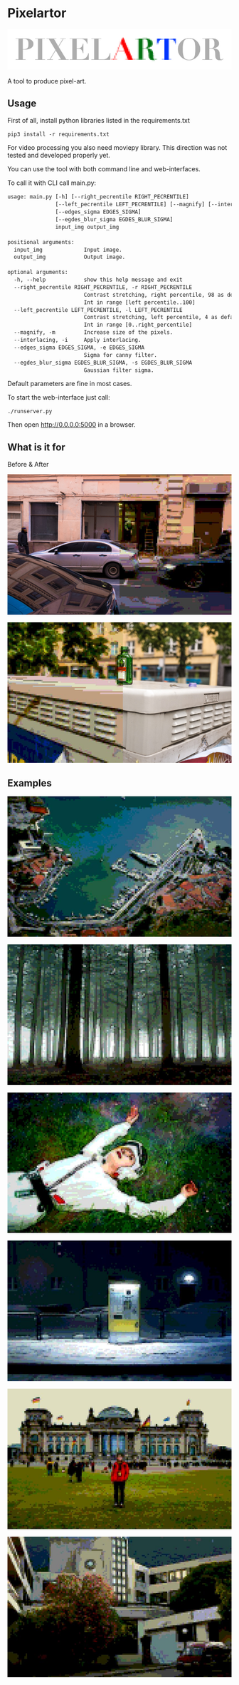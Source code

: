# Pixelartor

![alt text](static/logo.JPEG  "Gallery 1")

A tool to produce pixel-art.

## Usage

First of all, install python libraries listed in the requirements.txt

```shell
pip3 install -r requirements.txt
```

For video processing you also need moviepy library.
This direction was not tested and developed properly yet.

You can use the tool with both command line and web-interfaces.

To call it with CLI call main.py:

```txt
usage: main.py [-h] [--right_pecrentile RIGHT_PECRENTILE]
               [--left_pecrentile LEFT_PECRENTILE] [--magnify] [--interlacing]
               [--edges_sigma EDGES_SIGMA]
               [--egdes_blur_sigma EGDES_BLUR_SIGMA]
               input_img output_img

positional arguments:
  input_img             Input image.
  output_img            Output image.

optional arguments:
  -h, --help            show this help message and exit
  --right_pecrentile RIGHT_PECRENTILE, -r RIGHT_PECRENTILE
                        Contrast stretching, right percentile, 98 as default.
                        Int in range [left percentile..100]
  --left_pecrentile LEFT_PECRENTILE, -l LEFT_PECRENTILE
                        Contrast stretching, left percentile, 4 as default.
                        Int in range [0..right_percentile]
  --magnify, -m         Increase size of the pixels.
  --interlacing, -i     Apply interlacing.
  --edges_sigma EDGES_SIGMA, -e EDGES_SIGMA
                        Sigma for canny filter.
  --egdes_blur_sigma EGDES_BLUR_SIGMA, -s EGDES_BLUR_SIGMA
                        Gaussian filter sigma.
```

Default parameters are fine in most cases.

To start the web-interface just call:

```shell
./runserver.py
```

Then open <http://0.0.0.0:5000> in a browser.

## What is it for

Before & After

![alt text](examples/before_after_1.jpg  "Before 1")

![alt text](examples/before_after_2.jpg  "Before 1")

## Examples

![alt text](examples/gal_1.jpg  "Gallery 1")

![alt text](examples/gal_2.jpg  "Gallery 2")

![alt text](examples/gal_3.jpg  "Gallery 3")

![alt text](examples/gal_4.jpg  "Gallery 4")

![alt text](examples/gal_5.jpg  "Gallery 4")

![alt text](examples/gal_6.jpg  "Gallery 4")
